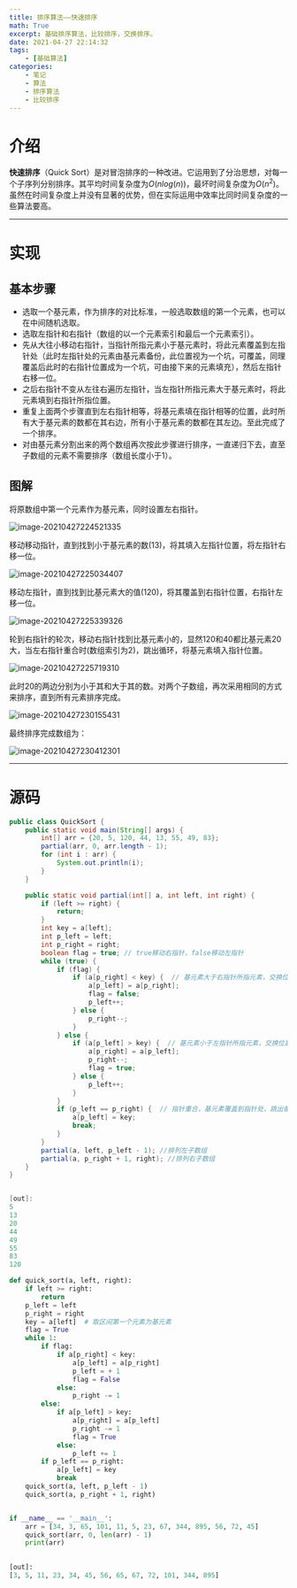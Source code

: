 ```yaml
---
title: 排序算法——快速排序
math: True
excerpt: 基础排序算法，比较排序，交换排序。
date: 2021-04-27 22:14:32
tags:
	- [基础算法]
categories:
	- 笔记
	- 算法
	- 排序算法
	- 比较排序
---
```


# 介绍

**快速排序**（Quick Sort）是对冒泡排序的一种改进。它运用到了分治思想，对每一个子序列分别排序。其平均时间复杂度为$O(nlog(n))$，最坏时间复杂度为$O(n^2)$。虽然在时间复杂度上并没有显著的优势，但在实际运用中效率比同时间复杂度的一些算法要高。



***



# 实现

## 基本步骤

* 选取一个基元素，作为排序的对比标准，一般选取数组的第一个元素，也可以在中间随机选取。
* 选取左指针和右指针（数组的以一个元素索引和最后一个元素索引）。
* 先从大往小移动右指针，当指针所指元素小于基元素时，将此元素覆盖到左指针处（此时左指针处的元素由基元素备份，此位置视为一个坑，可覆盖，同理覆盖后此时的右指针位置成为一个坑，可由接下来的元素填充），然后左指针右移一位。
* 之后右指针不变从左往右遍历左指针，当左指针所指元素大于基元素时，将此元素填到右指针所指位置。
* 重复上面两个步骤直到左右指针相等，将基元素填在指针相等的位置，此时所有大于基元素的数都在其右边，所有小于基元素的数都在其左边。至此完成了一个排序。
* 对由基元素分割出来的两个数组再次按此步骤进行排序，一直递归下去，直至子数组的元素不需要排序（数组长度小于1）。



## 图解

将原数组中第一个元素作为基元素，同时设置左右指针。

![image-20210427224521335](https://gitee.com/xiubenwu/xiubenwu-images/raw/master/img/20210427QuickSort1.png)

移动移动指针，直到找到小于基元素的数(13)，将其填入左指针位置，将左指针右移一位。

![image-20210427225034407](https://gitee.com/xiubenwu/xiubenwu-images/raw/master/img/20210427QuickSort2.png)

移动左指针，直到找到比基元素大的值(120)，将其覆盖到右指针位置，右指针左移一位。

![image-20210427225339326](https://gitee.com/xiubenwu/xiubenwu-images/raw/master/img/20210427QuickSort3.png)

轮到右指针的轮次，移动右指针找到比基元素小的，显然120和40都比基元素20大，当左右指针重合时(数组索引为2)，跳出循环，将基元素填入指针位置。

![image-20210427225719310](https://gitee.com/xiubenwu/xiubenwu-images/raw/master/img/20210427QuickSort4.png)

此时20的两边分别为小于其和大于其的数。对两个子数组，再次采用相同的方式来排序，直到所有元素排序完成。

![image-20210427230155431](https://gitee.com/xiubenwu/xiubenwu-images/raw/master/img/20210427QuickSort5.png)

最终排序完成数组为：

![image-20210427230412301](https://gitee.com/xiubenwu/xiubenwu-images/raw/master/img/20210427QuickSort6.png)



***



# 源码

```java
public class QuickSort {
    public static void main(String[] args) {
        int[] arr = {20, 5, 120, 44, 13, 55, 49, 83};
        partial(arr, 0, arr.length - 1);
        for (int i : arr) {
            System.out.println(i);
        }
    }

    public static void partial(int[] a, int left, int right) {
        if (left >= right) {
            return;
        }
        int key = a[left];
        int p_left = left;
        int p_right = right;
        boolean flag = true; // true移动右指针，false移动左指针
        while (true) {
            if (flag) {
                if (a[p_right] < key) {  // 基元素大于右指针所指元素，交换位置
                    a[p_left] = a[p_right];
                    flag = false;
                    p_left++;
                } else {
                    p_right--;
                }
            } else {
                if (a[p_left] > key) {  // 基元素小于左指针所指元素，交换位置
                    a[p_right] = a[p_left];
                    p_right--;
                    flag = true;
                } else {
                    p_left++;
                }
            }
            if (p_left == p_right) {  // 指针重合，基元素覆盖到指针处，跳出循环
                a[p_left] = key;
                break;
            }
        }
        partial(a, left, p_left - 1); //排列左子数组
        partial(a, p_right + 1, right); //排列右子数组
    }
}


[out]:
5
13
20
44
49
55
83
120
```



```python
def quick_sort(a, left, right):
    if left >= right:
        return
    p_left = left
    p_right = right
    key = a[left]  # 取区间第一个元素为基元素
    flag = True
    while 1:
        if flag:
            if a[p_right] < key:
                a[p_left] = a[p_right]
                p_left = + 1
                flag = False
            else:
                p_right -= 1
        else:
            if a[p_left] > key:
                a[p_right] = a[p_left]
                p_right -= 1
                flag = True
            else:
                p_left += 1
        if p_left == p_right:
            a[p_left] = key
            break
    quick_sort(a, left, p_left - 1)
    quick_sort(a, p_right + 1, right)


if __name__ == '__main__':
    arr = [34, 3, 65, 101, 11, 5, 23, 67, 344, 895, 56, 72, 45]
    quick_sort(arr, 0, len(arr) - 1)
    print(arr)
    

[out]:
[3, 5, 11, 23, 34, 45, 56, 65, 67, 72, 101, 344, 895]

```

